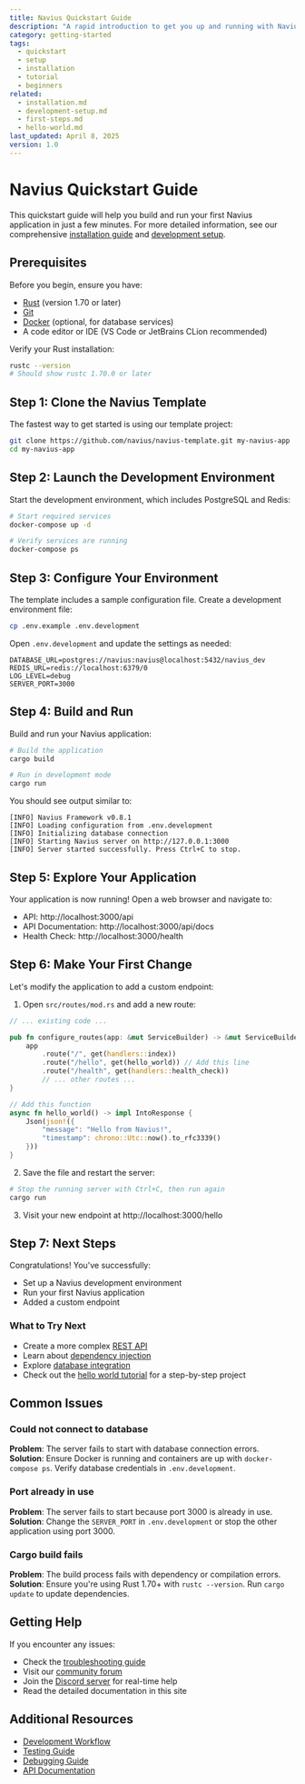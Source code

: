 ```yaml
---
title: Navius Quickstart Guide
description: "A rapid introduction to get you up and running with Navius in minutes"
category: getting-started
tags:
  - quickstart
  - setup
  - installation
  - tutorial
  - beginners
related:
  - installation.md
  - development-setup.md
  - first-steps.md
  - hello-world.md
last_updated: April 8, 2025
version: 1.0
---
```


# Navius Quickstart Guide

This quickstart guide will help you build and run your first Navius application in just a few minutes. For more detailed information, see our comprehensive [installation guide](./installation.md) and [development setup](./development-setup.md).

## Prerequisites

Before you begin, ensure you have:

- [Rust](https://www.rust-lang.org/tools/install) (version 1.70 or later)
- [Git](https://git-scm.com/downloads)
- [Docker](https://www.docker.com/get-started) (optional, for database services)
- A code editor or IDE (VS Code or JetBrains CLion recommended)

Verify your Rust installation:

```bash
rustc --version
# Should show rustc 1.70.0 or later
```

## Step 1: Clone the Navius Template

The fastest way to get started is using our template project:

```bash
git clone https://github.com/navius/navius-template.git my-navius-app
cd my-navius-app
```

## Step 2: Launch the Development Environment

Start the development environment, which includes PostgreSQL and Redis:

```bash
# Start required services
docker-compose up -d

# Verify services are running
docker-compose ps
```

## Step 3: Configure Your Environment

The template includes a sample configuration file. Create a development environment file:

```bash
cp .env.example .env.development
```

Open `.env.development` and update the settings as needed:

```
DATABASE_URL=postgres://navius:navius@localhost:5432/navius_dev
REDIS_URL=redis://localhost:6379/0
LOG_LEVEL=debug
SERVER_PORT=3000
```

## Step 4: Build and Run

Build and run your Navius application:

```bash
# Build the application
cargo build

# Run in development mode
cargo run
```

You should see output similar to:

```
[INFO] Navius Framework v0.8.1
[INFO] Loading configuration from .env.development
[INFO] Initializing database connection
[INFO] Starting Navius server on http://127.0.0.1:3000
[INFO] Server started successfully. Press Ctrl+C to stop.
```

## Step 5: Explore Your Application

Your application is now running! Open a web browser and navigate to:

- API: http://localhost:3000/api
- API Documentation: http://localhost:3000/api/docs
- Health Check: http://localhost:3000/health

## Step 6: Make Your First Change

Let's modify the application to add a custom endpoint:

1. Open `src/routes/mod.rs` and add a new route:

```rust
// ... existing code ...

pub fn configure_routes(app: &mut ServiceBuilder) -> &mut ServiceBuilder {
    app
        .route("/", get(handlers::index))
        .route("/hello", get(hello_world)) // Add this line
        .route("/health", get(handlers::health_check))
        // ... other routes ...
}

// Add this function
async fn hello_world() -> impl IntoResponse {
    Json(json!({
        "message": "Hello from Navius!",
        "timestamp": chrono::Utc::now().to_rfc3339()
    }))
}
```

2. Save the file and restart the server:

```bash
# Stop the running server with Ctrl+C, then run again
cargo run
```

3. Visit your new endpoint at http://localhost:3000/hello

## Step 7: Next Steps

Congratulations! You've successfully:
- Set up a Navius development environment
- Run your first Navius application
- Added a custom endpoint

### What to Try Next

- Create a more complex [REST API](../04_guides/api/rest-api-development.md)
- Learn about [dependency injection](../04_guides/core/dependency-injection.md)
- Explore [database integration](../04_guides/data/postgresql-integration.md)
- Check out the [hello world tutorial](./hello-world.md) for a step-by-step project

## Common Issues

### Could not connect to database

**Problem**: The server fails to start with database connection errors.  
**Solution**: Ensure Docker is running and containers are up with `docker-compose ps`. Verify database credentials in `.env.development`.

### Port already in use

**Problem**: The server fails to start because port 3000 is already in use.  
**Solution**: Change the `SERVER_PORT` in `.env.development` or stop the other application using port 3000.

### Cargo build fails

**Problem**: The build process fails with dependency or compilation errors.  
**Solution**: Ensure you're using Rust 1.70+ with `rustc --version`. Run `cargo update` to update dependencies.

## Getting Help

If you encounter any issues:

- Check the [troubleshooting guide](../07_troubleshooting/common-issues.md)
- Visit our [community forum](https://forum.navius.dev)
- Join the [Discord server](https://discord.gg/navius) for real-time help
- Read the detailed documentation in this site

## Additional Resources

- [Development Workflow](../04_guides/development/development-workflow.md)
- [Testing Guide](../04_guides/development/testing-guide.md)
- [Debugging Guide](../04_guides/development/debugging-guide.md)
- [API Documentation](../05_reference/api/README.md)

